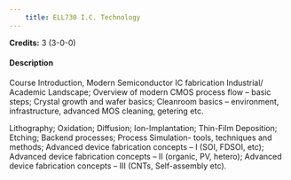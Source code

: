 ```yaml
---
    title: ELL730 I.C. Technology
---
```

**Credits:** 3 (3-0-0)



#### Description 
Course Introduction, Modern Semiconductor IC fabrication Industrial/ Academic Landscape; Overview of modern CMOS process flow – basic steps; Crystal growth and wafer basics; Cleanroom basics – environment, infrastructure, advanced MOS cleaning, getering etc.

Lithography; Oxidation; Diffusion; Ion-Implantation; Thin-Film Deposition; Etching; Backend processes; Process Simulation- tools, techniques and methods; Advanced device fabrication concepts – I (SOI, FDSOI, etc); Advanced device fabrication concepts – II (organic, PV, hetero); Advanced device fabrication concepts – III (CNTs, Self-assembly etc).